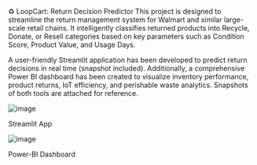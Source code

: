 ♻️ LoopCart: Return Decision Predictor
This project is designed to streamline the return management system for Walmart and similar large-scale retail chains. It intelligently classifies returned products into Recycle, Donate, or Resell categories 
based on key parameters such as Condition Score, Product Value, and Usage Days.

A user-friendly Streamlit application has been developed to predict return decisions in real time (snapshot included). Additionally, a comprehensive Power BI dashboard has been created to visualize inventory
performance, product returns, IoT efficiency, and perishable waste analytics. Snapshots of both tools are attached for reference.

![image](https://github.com/user-attachments/assets/4737975e-5e7b-4c74-a586-5cdf45591918)

Streamlit App



![image](https://github.com/user-attachments/assets/2aa9b5b1-9304-46c8-bf94-6b055e42abf0)

Power-BI Dashboard
